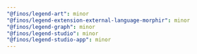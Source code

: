 ```yaml
---
"@finos/legend-art": minor
"@finos/legend-extension-external-language-morphir": minor
"@finos/legend-graph": minor
"@finos/legend-studio": minor
"@finos/legend-studio-app": minor
---
```

